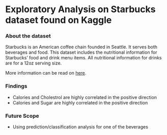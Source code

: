 # Exploratory Analysis on Starbucks dataset found on Kaggle

### About the dataset

Starbucks is an American coffee chain founded in Seattle. It serves both beverages and food.
This dataset includes the nutritional information for Starbucks’ food and drink menu items. All nutritional information for drinks are for a 12oz serving size.

More information can be read on [here](https://www.kaggle.com/starbucks/starbucks-menu).

### Findings

- Calories and Cholestrol are highly correlated in the positive direction
- Calories and Sugar are highly correlated in the positive direction

### Future Scope
- Using prediction/classification analysis for one of the beverages

